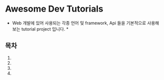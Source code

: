 # Awesome Dev Tutorials

- Web 개발에 있어 사용되는 각종 언어 및 framework, Api 들을 기본적으로 사용해보는 tutorial project 입니다. \*

## 목차

1. [React 기본 Tutorial 진행]: https://github.com/Dev-JeromeBaek/awesome-dev-tutorials/tree/master/react-basic-tutorial

2. [JavaScript 에서 Immutable.js 사용하기]: https://github.com/Dev-JeromeBaek/awesome-dev-tutorials/tree/master/react-immutableJS

3. [React 에서 Immutable.js 사용하기]: https://github.com/Dev-JeromeBaek/awesome-dev-tutorials/tree/master/react-immutability-example

4. [Redux 훑어보기]: https://github.com/Dev-JeromeBaek/awesome-dev-tutorials/tree/master/redux-example-tutorial


